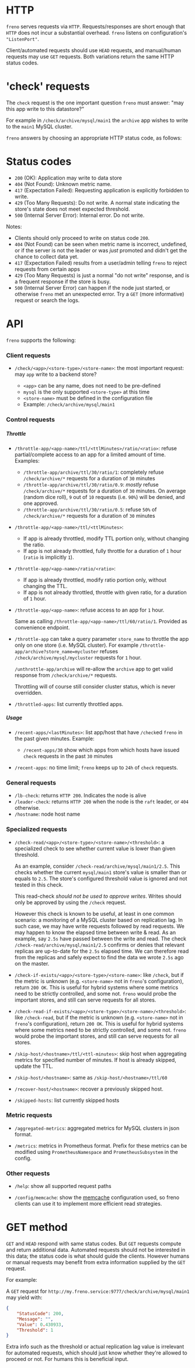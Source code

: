 # HTTP

`freno` serves requests via `HTTP`. Requests/responses are short enough that `HTTP` does not incur a substantial overhead. `freno` listens on configuration's `"ListenPort"`.

Client/automated requests should use `HEAD` requests, and manual/human requests may use `GET` requests. Both variations return the same HTTP status codes.

# 'check' requests

The `check` request is the one important question `freno` must answer: "may this app write to this datastore?"

For example in `/check/archive/mysql/main1` the `archive` app wishes to write to the `main1` MySQL cluster.

`freno` answers by choosing an appropriate HTTP status code, as follows:

# Status codes

- `200` (OK): Application may write to data store
- `404` (Not Found): Unknown metric name.
- `417` (Expectation Failed): Requesting application is explicitly forbidden to write.
- `429` (Too Many Requests): Do not write. A normal state indicating the store's state does not meet expected threshold.
- `500` (Internal Server Error): Internal error. Do not write.

Notes:

- Clients should only proceed to write on status code `200`.
- `404` (Not Found) can be seen when metric name is incorrect, undefined, or if the server is not the leader or was _just_ promoted and didn't get the chance to collect data yet.
- `417` (Expectation Failed) results from a user/admin telling `freno` to reject requests from certain apps
- `429` (Too Many Requests) is just a normal "do not write" response, and is a frequent response if the store is busy.
- `500` (Internal Server Error) can happen if the node just started, or otherwise `freno` met an unexpected error. Try a `GET` (more informative) request or search the logs.

# API

`freno` supports the following:

### Client requests

- `/check/<app>/<store-type>/<store-name>`: the most important request: may `app` write to a backend store?

  - `<app>` can be any name, does not need to be pre-defined
  - `mysql` is the only supported `<store-type>` at this time
  - `<store-name>` must be defined in the configuration file
  - Example: `/check/archive/mysql/main1`

### Control requests

##### Throttle
- `/throttle-app/<app-name>/ttl/<ttlMinutes>/ratio/<ratio>`: refuse partial/complete access to an app for a limited amount of time. Examples:

  - `/throttle-app/archive/ttl/30/ratio/1`: completely refuse `/check/archive/*` requests for a duration of `30` minutes
  - `/throttle-app/archive/ttl/30/ratio/0.9`: _mostly_ refuse `/check/archive/*` requests for a duration of `30` minutes. On average (random dice roll), `9` out of `10` requests (i.e. `90%`) will be denied, and one approved.
  - `/throttle-app/archive/ttl/30/ratio/0.5`: refuse `50%` of `/check/archive/*` requests for a duration of `30` minutes
  
- `/throttle-app/<app-name>/ttl/<ttlMinutes>`:

  - If app is already throttled, modify TTL portion only, without changing the ratio.
  - If app is not already throttled, fully throttle for a duration of `1` hour (`ratio` is implicitly `1`).


- `/throttle-app/<app-name>/ratio/<ratio>`:

  - If app is already throttled, modify ratio portion only, without changing the TTL.
  - If app is not already throttled, throttle with given ratio, for a duration of `1` hour.

- `/throttle-app/<app-name>`: refuse access to an app for `1` hour.

  Same as calling `/throttle-app/<app-name>/ttl/60/ratio/1`. Provided as convenience endpoint.

- `/throttle-app` can take a query parameter `store_name` to throttle the app only on one store (i.e. MySQL cluster). For example `/throttle-app/archive?store_name=mycluster` refuses `/check/archive/mysql/mycluster` requests for `1` hour.


  `/unthrottle-app/archive` will re-allow the `archive` app to get valid response from `/check/archive/*` requests.

  Throttling will of course still consider cluster status, which is never overridden.

- `/throttled-apps`: list currently throttled apps.

##### Usage

- `/recent-apps/<lastMinutes>`: list app/host that have `/check`ed `freno` in the past given minutes. Example:

  - `/recent-apps/30` show which apps from which hosts have issued `check` requests in the past `30` minutes

- `/recent-apps`: no time limit; `freno` keeps up to `24h` of `check` requests.

### General requests

- `/lb-check`: returns `HTTP 200`. Indicates the node is alive
- `/leader-check`: returns `HTTP 200` when the node is the `raft` leader, or `404` otherwise.
- `/hostname`: node host name

### Specialized requests

- `/check-read/<app>/<store-type>/<store-name>/<threshold>`: a specialized check to see whether current value is lower than given threshold.

  As an example, consider `/check-read/archive/mysql/main1/2.5`. This checks whether the current `mysql/main1` store's value is smaller than or equals to `2.5`. The store's configured threshold value is ignored and not tested in this check.

  This read-check _should not be used to approve writes_. Writes should only be approved by using the `/check` request.

  However this check is known to be useful, at least in one common scenario: a monitoring of a MySQL cluster based on replication lag. In such case, we may have write requests followed by read requests. We may happen to know the elapsed time between write & read. As an example, say `2.5s` have passed between the write and read. The check `/check-read/archive/mysql/main1/2.5` confirms or denies that relevant replicas are up-to-date for the `2.5s` elapsed time. We can therefore read from the replicas and safely expect to find the data we wrote `2.5s` ago on the master.

- `/check-if-exists/<app>/<store-type>/<store-name>`: like `/check`, but if the metric is unknown (e.g. `<store-name>` not in `freno`'s configuration), return `200 OK`. This is useful for hybrid systems where some metrics need to be strictly controlled, and some not. `freno` would probe the important stores, and still can serve requests for all stores.

- `/check-read-if-exists/<app>/<store-type>/<store-name>/<threshold>`: like `/check-read`, but if the metric is unknown (e.g. `<store-name>` not in `freno`'s configuration), return `200 OK`. This is useful for hybrid systems where some metrics need to be strictly controlled, and some not. `freno` would probe the important stores, and still can serve requests for all stores.

- `/skip-host/<hostname>/ttl/<ttl-minutes>`: skip host when aggregating metrics for specified number of minutes. If host is already skipped, update the TTL.
- `/skip-host/<hostname>`: same as `/skip-host/<hostname>/ttl/60`
- `/recover-host/<hostname>`: recover a previously skipped host.
- `/skipped-hosts`:  list currently skipped hosts

### Metric requests

- `/aggregated-metrics`: aggregated metrics for MySQL clusters in json format.

- `/metrics`: metrics in Prometheus format. Prefix for these metrics can be modified using `PrometheusNamespace` and `PrometheusSubsystem` in the config.

### Other requests

- `/help`: show all supported request paths

- `/config/memcache`: show the [memcache](memcache.md) configuration used, so freno clients can use it to implement more efficient read strategies.

# GET method

`GET` and `HEAD` respond with same status codes. But `GET` requests compute and return additional data. Automated requests should not be interested in this data; the status code is what should guide the clients. However humans or manual requests may benefit from extra information supplied by the `GET` request.

For example:

A `GET` request for `http://my.freno.service:9777/check/archive/mysql/main1` may yield with:

```json
{
    "StatusCode": 200,
    "Message": "",
    "Value": 0.430933,
    "Threshold": 1
}
```

Extra info such as the threshold or actual replication lag value is irrelevant for automated requests, which should just know whether they're allowed to proceed or not. For humans this is beneficial input.
